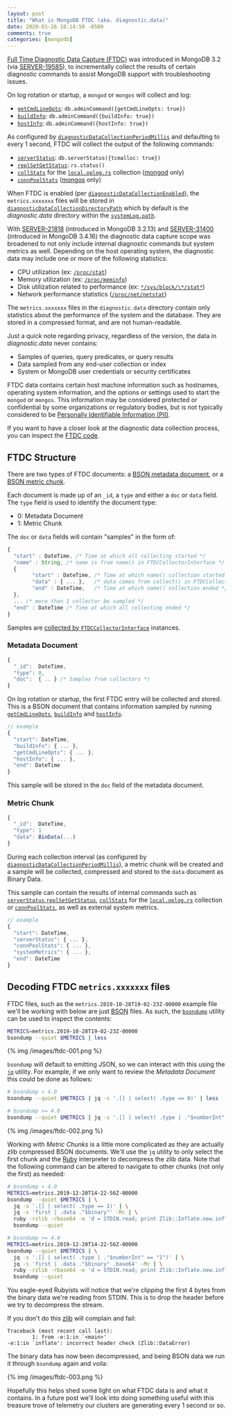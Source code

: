 ```yaml
---
layout: post
title: "What is MongoDB FTDC (aka. diagnostic.data)"
date: 2020-01-26 18:14:50 -0500
comments: true
categories: [mongodb]
---
```


[Full Time Diagnostic Data Capture (FTDC)](https://docs.mongodb.com/manual/administration/analyzing-mongodb-performance/#full-time-diagnostic-data-capture) was introduced in MongoDB 3.2 (via [SERVER-19585](https://jira.mongodb.org/browse/SERVER-19585)), to incrementally collect the results of certain diagnostic commands to assist MongoDB support with troubleshooting issues.

On log rotation or startup, a `mongod` or `mongos` will collect and log:

- [`getCmdLineOpts`](https://docs.mongodb.com/manual/reference/command/getCmdLineOpts/): `db.adminCommand({getCmdLineOpts: true})`
- [`buildInfo`](https://docs.mongodb.com/manual/reference/command/buildInfo/): `db.adminCommand({buildInfo: true})`
- [`hostInfo`](https://docs.mongodb.com/manual/reference/command/hostInfo/): `db.adminCommand({hostInfo: true})`

As configured by [`diagnosticDataCollectionPeriodMillis`](https://docs.mongodb.com/manual/reference/parameters/index.html#param.diagnosticDataCollectionPeriodMillis) and defaulting to every 1 second, FTDC will collect the output of the following commands:

- [`serverStatus`](https://docs.mongodb.com/manual/reference/command/serverStatus/): `db.serverStatus({tcmalloc: true})`
- [`replSetGetStatus`](https://docs.mongodb.com/manual/reference/command/replSetGetStatus/): `rs.status()`
- [`collStats`](https://docs.mongodb.com/manual/reference/command/collStats/) for the [`local.oplog.rs`](https://docs.mongodb.com/manual/reference/local-database/#local.oplog.rs) collection ([mongod](https://docs.mongodb.com/manual/reference/program/mongod/#bin.mongod) only)
- [`connPoolStats`](https://docs.mongodb.com/manual/reference/command/connPoolStats/#dbcmd.connPoolStats) ([mongos](https://docs.mongodb.com/manual/reference/program/mongos/#bin.mongos) only)

When FTDC is enabled (per [`diagnosticDataCollectionEnabled`](https://docs.mongodb.com/manual/reference/parameters/index.html#param.diagnosticDataCollectionEnabled)), the `metrics.xxxxxxx` files will be stored in [`diagnosticDataCollectionDirectoryPath`](https://docs.mongodb.com/manual/reference/parameters/index.html#param.diagnosticDataCollectionDirectoryPath) which by default is the _diagnostic.data_ directory within the [`systemLog.path`](https://docs.mongodb.com/manual/reference/configuration-options/#systemLog.path).

With [SERVER-21818](https://jira.mongodb.org/browse/SERVER-21818) (introduced in MongoDB 3.2.13) and [SERVER-31400](https://jira.mongodb.org/browse/SERVER-31400) (introduced in MongoDB 3.4.16) the diagnostic data capture scope was broadened to not only include internal diagnostic commands but system metrics as well. Depending on the host operating system, the diagnostic data may include one or more of the following statistics:

- CPU utilization (ex: [`/proc/stat`](http://www.linuxhowtos.org/System/procstat.htm))
- Memory utilization (ex: [`/proc/meminfo`](https://www.thegeekdiary.com/understanding-proc-meminfo-file-analyzing-memory-utilization-in-linux/))
- Disk utilization related to performance (ex: [`*/sys/block/\*/stat*`](https://www.kernel.org/doc/Documentation/block/stat.txt))
- Network performance statistics ([`/proc/net/netstat`](https://unix.stackexchange.com/questions/435579/is-there-documentation-for-proc-net-netstat-and-proc-net-snmp))

The `metrics.xxxxxxx` files in the `diagnostic.data` directory contain only statistics about the performance of the system and the database. They are stored in a compressed format, and are not human-readable.

Just a quick note regarding privacy, regardless of the version, the data in _diagnostic.data_ never contains:

- Samples of queries, query predicates, or query results
- Data sampled from any end-user collection or index
- System or MongoDB user credentials or security certificates

FTDC data contains certain host machine information such as hostnames, operating system information, and the options or settings used to start the `mongod` or `mongos`. This information may be considered protected or confidential by some organizations or regulatory bodies, but is not typically considered to be [Personally Identifiable Information (PII)](https://en.wikipedia.org/wiki/Personal_data).

If you want to have a closer look at the diagnostic data collection process, you can inspect the [FTDC code](https://github.com/mongodb/mongo/tree/master/src/mongo/db/ftdc).

## FTDC Structure

<!-- MORE -->

There are two types of FTDC documents: a [BSON metadata document](https://github.com/mongodb/mongo/blob/r4.2.3/src/mongo/db/ftdc/util.h#L136), or a [BSON metric chunk](https://github.com/mongodb/mongo/blob/r4.2.3/src/mongo/db/ftdc/util.h#L150).

Each document is made up of an `_id`, a `type` and either a `doc` or `data` field. The `type` field is used to identify the document type:

- 0: Metadata Document
- 1: Metric Chunk

The `doc` or `data` fields will contain "samples" in the form of:

```javascript
{
  "start" : DateTime, /* Time at which all collecting started */
  "name" : String, /* name is from name() in FTDCCollectorInterface */
  {
        "start" : DateTime, /* Time at which name() collection started */
        "data" : { ... },   /* data comes from collect() in FTDCCollectorInterface */
        "end" : DateTime,   /* Time at which name() collection ended */
  },
  ... /* more than 1 collector be sampled */
  "end" : DateTime /* Time at which all collecting ended */
}
```

Samples are [collected by `FTDCCollectorInterface`](https://github.com/mongodb/mongo/blob/r4.2.3/src/mongo/db/ftdc/collector.h#L110) instances.

### Metadata Document

```javascript
{
  "_id":  DateTime,
  "type": 0,
  "doc":  { .. } /* Samples from collectors */
}
```

On log rotation or startup, the first FTDC entry will be collected and stored. This is a BSON document that contains information sampled by running [`getCmdLineOpts`](https://docs.mongodb.com/manual/reference/command/getCmdLineOpts/), [`buildInfo`](https://docs.mongodb.com/manual/reference/command/buildInfo/) and [`hostInfo`](https://docs.mongodb.com/manual/reference/command/hostInfo/).

```javascript
// example
{
  "start": DateTime,
  "buildInfo": { ... },
  "getCmdLineOpts": { ... },
  "hostInfo": { ... },
  "end": DateTime
}
```

This sample will be stored in the `doc` field of the metadata document.

### Metric Chunk

```javascript
{
  "_id":  DateTime,
  "type": 1
  "data": BinData(...)
}
```

During each collection interval (as configured by [`diagnosticDataCollectionPeriodMillis`](https://docs.mongodb.com/manual/reference/parameters/index.html#param.diagnosticDataCollectionPeriodMillis)), a metric chunk will be created and a sample will be collected, compressed and stored to the `data` document as Binary Data.

This sample can contain the results of internal commands such as [`serverStatus`](https://docs.mongodb.com/manual/reference/command/serverStatus/),[`replSetGetStatus`](https://docs.mongodb.com/manual/reference/command/replSetGetStatus/), [`collStats`](https://docs.mongodb.com/manual/reference/command/collStats/) for the [`local.oplog.rs`](https://docs.mongodb.com/manual/reference/local-database/#local.oplog.rs) collection or [`connPoolStats`](https://docs.mongodb.com/manual/reference/command/connPoolStats/#dbcmd.connPoolStats), as well as external system metrics.

```javascript
// example
{
  "start": DateTime,
  "serverStatus": { ... },
  "connPoolStats": { ... },
  "systemMetrics": { ... },
  "end": DateTime
}
```

## Decoding FTDC `metrics.xxxxxxx` files

FTDC files, such as the `metrics.2019-10-28T19-02-23Z-00000` example file we'll be working with below are just [BSON](http://bsonspec.org/) files. As such, the [`bsondump`](https://docs.mongodb.com/manual/reference/program/bsondump/) utility can be used to inspect the contents:

```bash
METRICS=metrics.2019-10-28T19-02-23Z-00000
bsondump --quiet $METRICS | less
```

{% img /images/ftdc-001.png %}

`bsondump` will default to emitting JSON, so we can interact with this using the [`jq`]() utility. For example, if we only want to review the _Metadata Document_ this could be done as follows:

```bash
# bsondump < 4.0
bsondump --quiet $METRICS | jq -s '.[] | select( .type == 0)' | less

# bsondump >= 4.0
bsondump --quiet $METRICS | jq -s '.[] | select( .type | ."$numberInt" == "0")' | less
```

{% img /images/ftdc-002.png %}

Working with _Metric Chunks_ is a little more complicated as they are actually zlib compressed BSON documents. We'll use the `jq` utility to only select the first chunk and the [Ruby](https://www.ruby-lang.org/en/) interpreter to decompress the zlib data. Note that the following command can be altered to navigate to other chunks (not only the first) as needed:

```bash
# bsondump < 4.0
METRICS=metrics.2019-12-20T14-22-56Z-00000
bsondump --quiet $METRICS | \
  jq -s '.[] | select( .type == 1)' | \
  jq -s 'first | .data ."$binary"' -Mc | \
  ruby -rzlib -rbase64 -e 'd = STDIN.read; print Zlib::Inflate.new.inflate(Base64.decode64(d)[4..-1])' | \
  bsondump --quiet

# bsondump >= 4.0
METRICS=metrics.2019-12-20T14-22-56Z-00000
bsondump --quiet $METRICS | \
  jq -s '.[] | select( .type | ."$numberInt" == "1")' | \
  jq -s 'first | .data ."$binary" .base64' -Mc | \
  ruby -rzlib -rbase64 -e 'd = STDIN.read; print Zlib::Inflate.new.inflate(Base64.decode64(d)[4..-1])' | \
  bsondump --quiet
```

You eagle-eyed Rubyists will notice that we're clipping the first 4 bytes from the binary data we're reading from STDIN. This is to drop the header before we try to decompress the stream.

If you don't do this [zlib](https://www.zlib.net/) will complain and fail:

```
Traceback (most recent call last):
        1: from -e:1:in `<main>'
-e:1:in `inflate': incorrect header check (Zlib::DataError)
```

The binary data has now been decompressed, and being BSON data we run it through `bsondump` again and voila:

{% img /images/ftdc-003.png %}

Hopefully this helps shed some light on what FTDC data is and what it contains. In a future post we'll look into doing something useful with this treasure trove of telemetry our clusters are generating every 1 second or so.